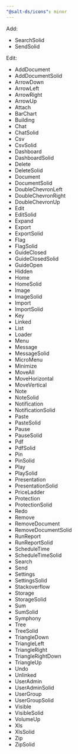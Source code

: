 ```yaml
---
"@salt-ds/icons": minor
---
```


Add:

- SearchSolid
- SendSolid

Edit:

- AddDocument
- AddDocumentSolid
- ArrowDown
- ArrowLeft
- ArrowRight
- ArrowUp
- Attach
- BarChart
- Building
- Chat
- ChatSolid
- Csv
- CsvSolid
- Dashboard
- DashboardSolid
- Delete
- DeleteSolid
- Document
- DocumentSolid
- DoubleChevronLeft
- DoubleChevronRight
- DoubleChevronUp
- Edit
- EditSolid
- Expand
- Export
- ExportSolid
- Flag
- FlagSolid
- GuideClosed
- GuideClosedSolid
- GuideOpen
- Hidden
- Home
- HomeSolid
- Image
- ImageSolid
- Import
- ImportSolid
- Key
- Linked
- List
- Loader
- Menu
- Message
- MessageSolid
- MicroMenu
- Minimize
- MoveAll
- MoveHorizontal
- MoveVertical
- Note
- NoteSolid
- Notification
- NotificationSolid
- Paste
- PasteSolid
- Pause
- PauseSolid
- Pdf
- PdfSolid
- Pin
- PinSolid
- Play
- PlaySolid
- Presentation
- PresentationSolid
- PriceLadder
- Protection
- ProtectionSolid
- Redo
- Remove
- RemoveDocument
- RemoveDocumentSolid
- RunReport
- RunReportSolid
- ScheduleTime
- ScheduleTimeSolid
- Search
- Send
- Settings
- SettingsSolid
- Stackoverflow
- Storage
- StorageSolid
- Sum
- SumSolid
- Symphony
- Tree
- TreeSolid
- TriangleDown
- TriangleLeft
- TriangleRight
- TriangleRightDown
- TriangleUp
- Undo
- Unlinked
- UserAdmin
- UserAdminSolid
- UserGroup
- UserGroupSolid
- Visible
- VisibleSolid
- VolumeUp
- Xls
- XlsSolid
- Zip
- ZipSolid
